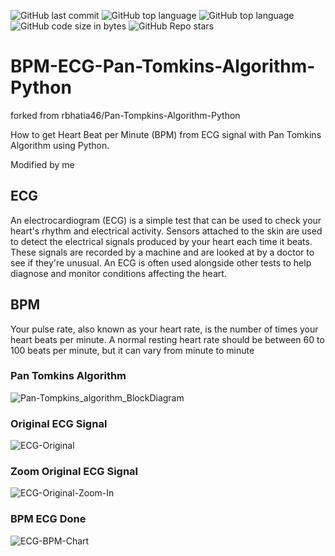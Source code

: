 ![GitHub last commit](https://img.shields.io/github/last-commit/UFTHaq/BPM-ECG-Pan-Tomkins-Algorithm-Python?style=for-the-badge)
![GitHub top language](https://img.shields.io/github/languages/top/UFTHaq/BPM-ECG-Pan-Tomkins-Algorithm-Python?label=Python&logo=python&logoColor=white&style=for-the-badge)
![GitHub top language](https://img.shields.io/github/languages/top/UFTHaq/BPM-ECG-Pan-Tomkins-Algorithm-Python?logo=Jupyter&style=for-the-badge)
![GitHub code size in bytes](https://img.shields.io/github/languages/code-size/UFTHaq/BPM-ECG-Pan-Tomkins-Algorithm-Python?style=for-the-badge)
![GitHub Repo stars](https://img.shields.io/github/stars/UFTHaq/BPM-ECG-Pan-Tomkins-Algorithm-Python?color=red&style=for-the-badge)

# BPM-ECG-Pan-Tomkins-Algorithm-Python


forked from rbhatia46/Pan-Tompkins-Algorithm-Python

How to get Heart Beat per Minute (BPM) from ECG signal with Pan Tomkins Algorithm using Python. 

Modified by me

## ECG
An electrocardiogram (ECG) is a simple test that can be used to check your heart's rhythm and electrical activity.
Sensors attached to the skin are used to detect the electrical signals produced by your heart each time it beats.
These signals are recorded by a machine and are looked at by a doctor to see if they're unusual.
An ECG is often used alongside other tests to help diagnose and monitor conditions affecting the heart.

## BPM
Your pulse rate, also known as your heart rate, is the number of times your heart beats per minute. 
A normal resting heart rate should be between 60 to 100 beats per minute, but it can vary from minute to minute

### Pan Tomkins Algorithm
![Pan-Tompkins_algorithm_BlockDiagram](https://user-images.githubusercontent.com/104829519/191656746-3438e6e3-1fc6-49cc-b903-7b8f7f12e86b.png)
### Original ECG Signal
![ECG-Original](https://user-images.githubusercontent.com/104829519/191658958-e81b841d-db00-42c4-8cc6-0276427f28d5.png)
### Zoom Original ECG Signal
![ECG-Original-Zoom-In](https://user-images.githubusercontent.com/104829519/191659040-7d373ef8-e238-4de2-8c60-dcbf37538faa.png)
### BPM ECG Done
![ECG-BPM-Chart](https://user-images.githubusercontent.com/104829519/191653430-65965f75-d576-4874-8af3-6bdb4bd229c2.png)

